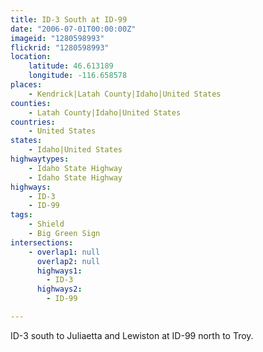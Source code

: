 ```yaml
---
title: ID-3 South at ID-99
date: "2006-07-01T00:00:00Z"
imageid: "1280598993"
flickrid: "1280598993"
location:
    latitude: 46.613189
    longitude: -116.658578
places:
    - Kendrick|Latah County|Idaho|United States
counties:
    - Latah County|Idaho|United States
countries:
    - United States
states:
    - Idaho|United States
highwaytypes:
    - Idaho State Highway
    - Idaho State Highway
highways:
    - ID-3
    - ID-99
tags:
    - Shield
    - Big Green Sign
intersections:
    - overlap1: null
      overlap2: null
      highways1:
        - ID-3
      highways2:
        - ID-99

---
```

ID-3 south to Juliaetta and Lewiston at ID-99 north to Troy.